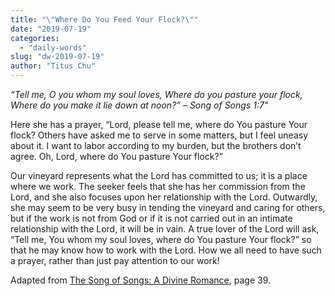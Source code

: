 ```yaml
---
title: "\"Where Do You Feed Your Flock?\""
date: "2019-07-19"
categories: 
  - "daily-words"
slug: "dw-2019-07-19"
author: "Titus Chu"
---
```


_“Tell me, O you whom my soul loves, Where do you pasture your flock, Where do you make it lie down at noon?” – Song of Songs 1:7"_

Here she has a prayer, “Lord, please tell me, where do You pasture Your flock? Others have asked me to serve in some matters, but I feel uneasy about it. I want to labor according to my burden, but the brothers don’t agree. Oh, Lord, where do You pasture Your flock?”

Our vineyard represents what the Lord has committed to us; it is a place where we work. The seeker feels that she has her commission from the Lord, and she also focuses upon her relationship with the Lord. Outwardly, she may seem to be very busy in tending the vineyard and caring for others, but if the work is not from God or if it is not carried out in an intimate relationship with the Lord, it will be in vain. A true lover of the Lord will ask, “Tell me, You whom my soul loves, where do You pasture Your flock?” so that he may know how to work with the Lord. How we all need to have such a prayer, rather than just pay attention to our work!

Adapted from [The Song of Songs: A Divine Romance](/song-of-songs-dr), page 39.
